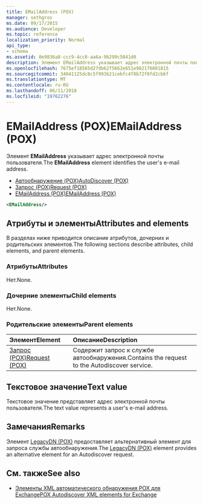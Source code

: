 ```yaml
---
title: EMailAddress (POX)
manager: sethgros
ms.date: 09/17/2015
ms.audience: Developer
ms.topic: reference
localization_priority: Normal
api_type:
- schema
ms.assetid: 0e9836a8-ccc9-4cc0-aa6a-9b299c5841d0
description: Элемент EMailAddress указывает адрес электронной почты пользователя.
ms.openlocfilehash: 7675ef18565d27db62f5662e651e982176001815
ms.sourcegitcommit: 34041125dc8c5f993b21cebfc4f8b72f0fd2cb6f
ms.translationtype: MT
ms.contentlocale: ru-RU
ms.lasthandoff: 06/11/2018
ms.locfileid: "19762276"
---
```

# <a name="emailaddress-pox"></a><span data-ttu-id="e4286-103">EMailAddress (POX)</span><span class="sxs-lookup"><span data-stu-id="e4286-103">EMailAddress (POX)</span></span>

<span data-ttu-id="e4286-104">Элемент **EMailAddress** указывает адрес электронной почты пользователя.</span><span class="sxs-lookup"><span data-stu-id="e4286-104">The **EMailAddress** element identifies the user's e-mail address.</span></span> 
  
- [<span data-ttu-id="e4286-105">Автообнаружение (POX)</span><span class="sxs-lookup"><span data-stu-id="e4286-105">AutoDiscover (POX)</span></span>](autodiscover-pox.md) 
- [<span data-ttu-id="e4286-106">Запрос (POX)</span><span class="sxs-lookup"><span data-stu-id="e4286-106">Request (POX)</span></span>](request-pox.md) 
- [<span data-ttu-id="e4286-107">EMailAddress (POX)</span><span class="sxs-lookup"><span data-stu-id="e4286-107">EMailAddress (POX)</span></span>](emailaddress-pox.md)
  
```xml
<EMailAddress/>
```

## <a name="attributes-and-elements"></a><span data-ttu-id="e4286-108">Атрибуты и элементы</span><span class="sxs-lookup"><span data-stu-id="e4286-108">Attributes and elements</span></span>

<span data-ttu-id="e4286-109">В разделах ниже приводится описание атрибутов, дочерних и родительских элементов.</span><span class="sxs-lookup"><span data-stu-id="e4286-109">The following sections describe attributes, child elements, and parent elements.</span></span>
  
### <a name="attributes"></a><span data-ttu-id="e4286-110">Атрибуты</span><span class="sxs-lookup"><span data-stu-id="e4286-110">Attributes</span></span>

<span data-ttu-id="e4286-111">Нет.</span><span class="sxs-lookup"><span data-stu-id="e4286-111">None.</span></span>
  
### <a name="child-elements"></a><span data-ttu-id="e4286-112">Дочерние элементы</span><span class="sxs-lookup"><span data-stu-id="e4286-112">Child elements</span></span>

<span data-ttu-id="e4286-113">Нет.</span><span class="sxs-lookup"><span data-stu-id="e4286-113">None.</span></span>
  
### <a name="parent-elements"></a><span data-ttu-id="e4286-114">Родительские элементы</span><span class="sxs-lookup"><span data-stu-id="e4286-114">Parent elements</span></span>

|<span data-ttu-id="e4286-115">**Элемент**</span><span class="sxs-lookup"><span data-stu-id="e4286-115">**Element**</span></span>|<span data-ttu-id="e4286-116">**Описание**</span><span class="sxs-lookup"><span data-stu-id="e4286-116">**Description**</span></span>|
|:-----|:-----|
|[<span data-ttu-id="e4286-117">Запрос (POX)</span><span class="sxs-lookup"><span data-stu-id="e4286-117">Request (POX)</span></span>](request-pox.md) <br/> |<span data-ttu-id="e4286-118">Содержит запрос к службе автообнаружения.</span><span class="sxs-lookup"><span data-stu-id="e4286-118">Contains the request to the Autodiscover service.</span></span>  <br/> |
   
## <a name="text-value"></a><span data-ttu-id="e4286-119">Текстовое значение</span><span class="sxs-lookup"><span data-stu-id="e4286-119">Text value</span></span>

<span data-ttu-id="e4286-120">Текстовое значение представляет адрес электронной почты пользователя.</span><span class="sxs-lookup"><span data-stu-id="e4286-120">The text value represents a user's e-mail address.</span></span>
  
## <a name="remarks"></a><span data-ttu-id="e4286-121">Замечания</span><span class="sxs-lookup"><span data-stu-id="e4286-121">Remarks</span></span>

<span data-ttu-id="e4286-122">Элемент [LegacyDN (POX)](legacydn-pox.md) предоставляет альтернативный элемент для запроса службы автообнаружения.</span><span class="sxs-lookup"><span data-stu-id="e4286-122">The [LegacyDN (POX)](legacydn-pox.md) element provides an alternative element for an Autodiscover request.</span></span> 
  
## <a name="see-also"></a><span data-ttu-id="e4286-123">См. также</span><span class="sxs-lookup"><span data-stu-id="e4286-123">See also</span></span>

- [<span data-ttu-id="e4286-124">Элементы XML автоматического обнаружения POX для Exchange</span><span class="sxs-lookup"><span data-stu-id="e4286-124">POX Autodiscover XML elements for Exchange</span></span>](pox-autodiscover-xml-elements-for-exchange.md)

